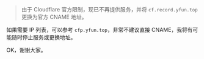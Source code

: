 <!--
<div class="tex-alert">
<p>
由于 Cloudflare 官方的限制，现已不再提供服务，并将 <code>cf.record.yfun.top</code> 更换为官方 CNAME 地址。
</p>
</div>
-->

> 由于 Cloudflare 官方限制，现已不再提供服务，并将 <code>cf.record.yfun.top</code> 更换为官方 CNAME 地址。

如果需要 IP 列表，可以参考 <code>cfp.yfun.top</code>，非常不建议直接 CNAME，我将有可能随时停止服务或更换地址。

OK，谢谢大家。
